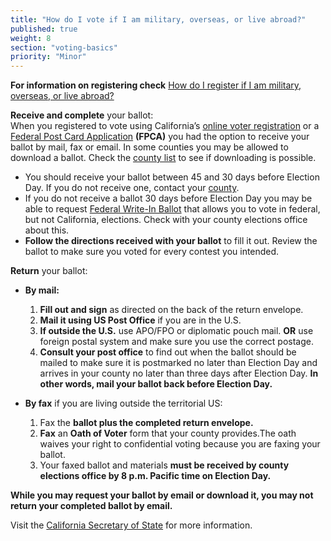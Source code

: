 ```yaml
---
title: "How do I vote if I am military, overseas, or live abroad?"
published: true
weight: 8
section: "voting-basics"
priority: "Minor"
---
```

**For information on registering check** [How do I register if I am military, overseas, or live abroad?](#item-military-overseas)  

**Receive and complete** your ballot:  
When you registered to vote using California’s [online voter registration](http://registertovote.ca.gov/) or a [Federal Post Card Application](https://www.fvap.gov/uploads/FVAP/Outreach-Materials/FVAP_FPCA.pdf) **(FPCA)** you had the option to receive your ballot by mail, fax or email. In some counties you may be allowed to download a ballot. Check the [county list](http://www.sos.ca.gov/elections/voter-registration/military-overseas-voters/) to see if downloading is possible.  
- You should receive your ballot between 45 and 30 days before Election Day.  If you do not receive one, contact your [county](http://www.sos.ca.gov/elections/voter-registration/military-overseas-voters/).  
- If you do not receive a ballot 30 days before Election Day you may be able to request [Federal Write-In Ballot](https://www.fvap.gov/uploads/FVAP/Forms/fwab2013.pdf) that allows you to vote in federal, but not California, elections. Check with your county elections office about this.  
- **Follow the directions received with your ballot** to fill it out. 
Review the ballot to make sure you voted for every contest you intended.  

**Return** your ballot:  
- **By mail:**  
	1. **Fill out and sign** as directed on the back of the return envelope.  
	2. **Mail it using US Post Office** if you are in the U.S.  
	3. **If outside the U.S.** use APO/FPO or diplomatic pouch mail. **OR** use foreign postal system and make sure you use the correct postage.  
    4. **Consult your post office** to find out when the ballot should be mailed to make sure it is postmarked no later than Election Day and arrives in your county no later than three days after Election Day. **In other words, mail your ballot back before Election Day.**  

- **By fax** if you are living outside the territorial US:  
	1. Fax the **ballot plus the completed return envelope.**  
	2. **Fax** an **Oath of Voter** form that your county provides.The oath waives your right to confidential voting because you are faxing your ballot.  
	3. Your faxed ballot and materials **must be received by county elections office by 8 p.m. Pacific time on Election Day.**   

**While you may request your ballot by email or download it, you may not return your completed ballot by email.**   

Visit the [California Secretary of State](http://www.sos.ca.gov/elections/voter-registration/military-overseas-voters/) for more information.
